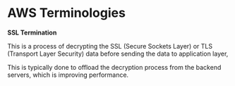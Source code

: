 # AWS Terminologies

**SSL Termination**

This is a process of decrypting the SSL (Secure Sockets Layer) or TLS (Transport Layer Security) data before sending the data to application layer,

This is typically done to offload the decryption process from the backend servers, which is improving performance.
